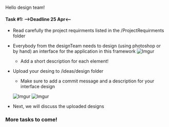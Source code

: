 <p>Hello design team!</p>

#### Task #1: -->Deadline 25 Apr<--
  - Read carefully the project requirments listed in the /ProjectRequirments folder
  - Everybody from the designTeam needs to design (using photoshop or by hand) an interface for the application in this framework
    ![Imgur](https://i.imgur.com/MoLOF0c.png)
    - Add a short description for each element!
  - Upload your desing to /ideas/design folder
    - Make sure to add a commit message and a description for your interface design
    
    ![Imgur](https://i.imgur.com/5xhwqgw.png)
    ![Imgur](https://i.imgur.com/rNlT0kq.png)
    
  - Next, we will discuss the uploaded designs
  
  ### More tasks to come!
